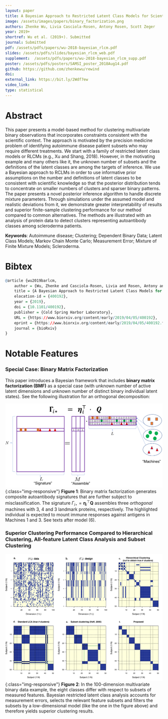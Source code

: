 ```yaml
---
layout: paper
title: A Bayesian Approach to Restricted Latent Class Models for Scientifically-Structured Clustering of Multivariate Binary Outcomes
image: /assets/images/papers/binary_factorization.png
authors: Zhenke Wu, Livia Casciola-Rosen, Antony Rosen, Scott Zeger
year: 2019+
shortref: Wu et al. (2019+). Submitted
journal: Submitted
pdf: /assets/pdfs/papers/wu-2018-bayesian_rlcm.pdf
slides: /assets/pdfs/slides/bayesian_rlcm_web.pdf
supplement:  /assets/pdfs/papers/wu-2018-bayesian_rlcm_supp.pdf
poster: /assets/pdfs/posters/SAMSI_poster_2018Aug14.pdf
github: https://github.com/zhenkewu/rewind
doi: 
external_link: https://bit.ly/2Wdf7ew
video_link: 
type: statistical
---
```


<!-- <details><summary>BIBTEX</summary>
<p>

</p>
</details>
 -->

# Abstract

This paper presents a model-based method for clustering multivariate binary observations that incorporates constraints consistent with the scientific context. The approach is motivated by the precision medicine problem of identifying autoimmune disease patient subsets who may require different treatments. We start with a family of restricted latent class models or RLCMs (e.g., Xu and Shang, 2018). However, in the motivating example and many others like it, the unknown number of subsets and the definitions of the latent classes are among the targets of inference. We use a Bayesian approach to RCLMs in order to use informative prior assumptions on the number and definitions of latent classes to be consistent with scientific knowledge so that the posterior distribution tends to concentrate on smaller numbers of clusters and sparser binary patterns. The paper presents a novel posterior inference algorithm to handle discrete mixture parameters. Through simulations under the assumed model and realistic deviations from it, we demonstrate greater interpretability of results and superior finite-sample clustering performance for our method compared to common alternatives. The methods are illustrated with an analysis of protein data to detect clusters representing autoantibody classes among scleroderma patients.


**Keywords**: Autoimmune disease; Clustering; Dependent Binary Data; Latent Class Models; Markov Chain Monte Carlo; Measurement Error; Mixture of Finite Mixture Models; Scleroderma.

# Bibtex

```r
@article {wu2019barlcm,
	author = {Wu, Zhenke and Casciola-Rosen, Livia and Rosen, Antony and Zeger, Scott L.},
	title = {A Bayesian Approach to Restricted Latent Class Models for Scientifically-Structured Clustering of Multivariate Binary Outcomes},
	elocation-id = {400192},
	year = {2019},
	doi = {10.1101/400192},
	publisher = {Cold Spring Harbor Laboratory},
	URL = {https://www.biorxiv.org/content/early/2019/04/05/400192},
	eprint = {https://www.biorxiv.org/content/early/2019/04/05/400192.full.pdf},
	journal = {bioRxiv}
}
```

# Notable Features

### Special Case: Binary Matrix Factorization

This paper introduces a Bayesian framework that includes **binary matrix factorization (BMF)** as a special case (with unknown number of active latent dimensions and unknown number of distinct binary individual latent states). See the following illustration for an orthogonal decomposition:

![alt text](/assets/images/papers/binary_factorization.png){:class="img-responsive"}
**Figure 1**: Binary matrix factorization generates composite autoantibody signatures that are further subject to misclassification. The signature $\Gamma_{i\star}= \mathbf{\eta}_i^\top\mathbf{Q}$ assembles three *orthogonal* machines with 3, 4 and 3 landmark proteins, respectively. The highlighted individual is expected to mount immune responses against antigens in Machines 1 and 3. See texts after model (6).


### Superior Clustering Performance Compared to Hierarchical Clustering, All-feature Latent Class Analysis and Subset Clustering
![alt text](/assets/images/papers/bmf_motivating_example.jpg){:class="img-responsive"}
**Figure 2**: In the 100-dimension multivariate binary data example, the eight classes differ with respect to subsets of measured features. Bayesian restricted latent class analysis accounts for measurement errors, selects the relevant feature subsets and filters the subsets by a low-dimensional model (like the one in the figure above) and therefore yields superior clustering results. 


